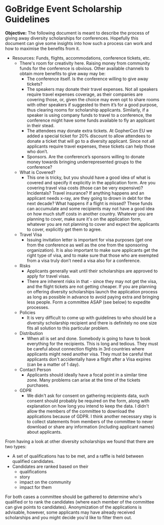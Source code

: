 # GoBridge Event Scholarship Guidelines

**Objective:** The following document is meant to describe the process of giving away diversity scholarships for conferences. Hopefully this document can give some insights into how such a process can work and how to maximise the benefits from it.

* Resources: Funds, flights, accommodations, conference tickets, etc.
    * There's room for creativity here. Raising money from community funds for the conference is obvious. Other available channels to obtain more benefits to give away may be: 
        * The conference itself. Is the conference willing to give away tickets?
        * The speakers may donate their travel expenses. Not all speakers require travel expenses coverage, as their companies are covering those, or, given the choice may even opt to share rooms with other speakers if suggested to them it’s for a good purpose, thus clearing rooms for scholarship applicants. Similarly, if a speaker is using company funds to travel to a conference, the conference might have some funds available to fly an applicant in their stead.
        * The attendees may donate extra tickets. At GopherCon EU we added a special ticket for 20% discount to allow attendees to donate a ticket that will go to a diversity applicant. Since not all applicants require travel expenses, these tickets can help those who don’t.
        * Sponsors. Are the conference’s sponsors willing to donate money towards bringing underrepresented groups to the conference?
    * What is Covered?
        * This one is tricky, but you should have a good idea of what is covered and specify it explicitly in the application form. Are you covering travel visa costs (those can be very expensive)? Incidentals? Travel insurance? If anything happens and an applicant needs x-ray, are they going to drown in debt for the next decade? What happens if a flight is missed? These funds can accumulate and some recipients may not have a good idea on how much stuff costs in another country. Whatever you are planning to cover, make sure it's on the application form, whatever you are not planning to cover and expect the applicants to cover, explicitly get them to agree.
    * Travel Visa
        * Issuing invitation letter is important for visa purposes (get one from the conference as well as the one from the sponsoring organization). It is also important to make sure applicants get the right type of visa, and to make sure that those who are exempted from a visa truly don’t need a visa also for a conference.
    * Risks
        * Applicants generally wait until their scholarships are approved to apply for travel visas. 
        * There are inherent risks in that - since they may not get the visa, and the flight tickets are not getting cheaper. If you are planning on offering diversity scholarships launch the application process as long as possible in advance to avoid paying extra and bringing less people. Form a committee ASAP (see below) to expedite processes.
    * Policies
        * It is very difficult to come up with guidelines to who should be a diversity scholarship recipient and there is definitely no one size fits all solution to this particular problem.
    * Distribution
        * When all is set and done. Somebody is going to have to book everything for the recipients. This is long and tedious. They must be careful about connection flights in 3rd countries where applicants might need another visa. They must be careful that applicants don't accidentally have a flight after a Visa expires (can be a matter of 1 day).
    * Contact Person
        * Applicants should ideally have a focal point in a similar time zone. Many problems can arise at the time of the tickets purchases.
    * GDPR
        * We didn't ask for consent on gathering recipients data, such consent should probably be required on the form, along with explanation on how long you intend to keep the data. I didn't allow the members of the committee to download the applications because of GDPR. I think another necessary step is to collect statements from members of the committee to never download or share any information (including applicant names) about applicants.

From having a look at other diversity scholarships we found that there are two types:

* A set of qualifications has to be met, and a raffle is held between qualified candidates.
* Candidates are ranked based on their
    * qualifications
    * story
    * impact on the community
    * impact for them

For both cases a committee should be gathered to determine who's qualified or to rank the candidates (where each member of the committee can give points to candidates). Anonymization of the applications is advisable, however, some applicants may have already received scholarships and you might decide you'd like to filter them out.
